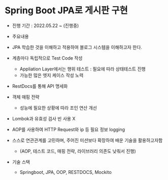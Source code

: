 # Spring Boot JPA로 게시판 구현

- 진행 기간 : 2022.05.22 ~ (진행중)
- 주요내용
- JPA 학습한 것을 이해하고 적용하여 블로그 시스템을 이해하고자 한다.
- 계층마다 독립적으로 Test Code 작성
  - Appliation Layer에서는 행위 테스트 : 필요에 따라 상태테스트 진행
  - 가능한 많은 엣지 케이스 작성 노력
- RestDocs를 통해 API 명세화
- 객체 매핑 전략
  - 성능에 필요한 상황에 따라 조인 연산 개선
- Lombok과 유효성 검사 빈 사용 X
- AOP를 사용하여 HTTP Request와 ip 등 필요 정보 logging

- 스스로 연관관계를 고민하며, 주어진 미션보다 확장하여 배운 기술을 활용하고자함

  - (AOP, 테스트 코드, 매핑 전략, 라이브러리 의존도 낮춰서 진행)

- 기술 스택
  - Springboot, JPA, OOP, RESTDOCS, Mockito
